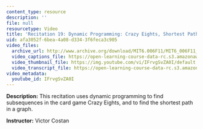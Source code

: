 ```yaml
---
content_type: resource
description: ''
file: null
resourcetype: Video
title: 'Recitation 19: Dynamic Programming: Crazy Eights, Shortest Path'
uid: afa3052f-6bea-4a08-d334-3f6feca3c905
video_files:
  archive_url: http://www.archive.org/download/MIT6.006F11/MIT6_006F11_rec19_300k.mp4
  video_captions_file: https://open-learning-course-data-rc.s3.amazonaws.com/6-006-introduction-to-algorithms-fall-2011/c43897d56b6955ca8d04b96ba09d7a9c_IFrvgSvZA0I.vtt
  video_thumbnail_file: https://img.youtube.com/vi/IFrvgSvZA0I/default.jpg
  video_transcript_file: https://open-learning-course-data-rc.s3.amazonaws.com/6-006-introduction-to-algorithms-fall-2011/0a3f9140caa3e51c5c9f7a8ce0b0a758_IFrvgSvZA0I.pdf
video_metadata:
  youtube_id: IFrvgSvZA0I
---
```


**Description:** This recitation uses dynamic programming to find subsequences in the card game Crazy Eights, and to find the shortest path in a graph.

**Instructor:** Victor Costan